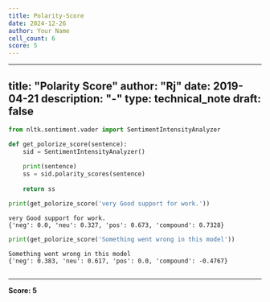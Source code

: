 ```yaml
---
title: Polarity-Score
date: 2024-12-26
author: Your Name
cell_count: 6
score: 5
---
```


---
title: "Polarity Score"
author: "Rj"
date: 2019-04-21
description: "-"
type: technical_note
draft: false
---

```python
from nltk.sentiment.vader import SentimentIntensityAnalyzer
```


```python
def get_polorize_score(sentence):
    sid = SentimentIntensityAnalyzer()
    
    print(sentence)
    ss = sid.polarity_scores(sentence)
    
    return ss
```


```python
print(get_polorize_score('very Good support for work.'))
```

    very Good support for work.
    {'neg': 0.0, 'neu': 0.327, 'pos': 0.673, 'compound': 0.7328}



```python
print(get_polorize_score('Something went wrong in this model'))
```

    Something went wrong in this model
    {'neg': 0.383, 'neu': 0.617, 'pos': 0.0, 'compound': -0.4767}



```python

```


---
**Score: 5**